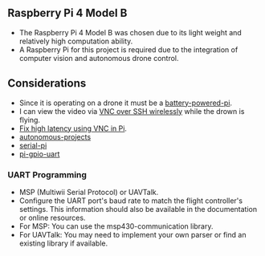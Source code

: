## Raspberry Pi 4 Model B
* The Raspberry Pi 4 Model B was chosen due to its light weight and relatively high computation ability.
* A Raspberry Pi for this project is required due to the integration of computer vision and autonomous drone control.

## Considerations
* Since it is operating on a drone it must be a [battery-powered-pi](https://www.circuitbasics.com/how-to-power-your-raspberry-pi-with-a-lithium-battery/).
* I can view the video via [VNC over SSH wirelessly](https://www.youtube.com/watch?v=5QBFDO5xoZI) while the drown is flying.
* [Fix high latency using VNC in Pi](https://www.reddit.com/r/RASPBERRY_PI_PROJECTS/comments/sixrr4/why_is_my_raspberry_pi_4_sooooo_slow_when_using/).
* [autonomous-projects](https://www.reddit.com/r/diydrones/comments/uwreq1/fpv_drone_using_raspberry_pi/)
* [serial-pi](https://www.electronicwings.com/raspberry-pi/raspberry-pi-uart-communication-using-python-and-c)
* [pi-gpio-uart](https://linuxhint.com/gpio-pinout-raspberry-pi/)
### UART Programming
* MSP (Multiwii Serial Protocol) or UAVTalk.
* Configure the UART port's baud rate to match the flight controller's settings. This information should also be available in the documentation or online resources.
* For MSP: You can use the msp430-communication library.
* For UAVTalk: You may need to implement your own parser or find an existing library if available.